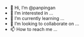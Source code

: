 - 👋 Hi, I’m @panpingan
- 👀 I’m interested in ...
- 🌱 I’m currently learning ...
- 💞️ I’m looking to collaborate on ...
- 📫 How to reach me ...

<!---
panpingan/panpingan is a ✨ special ✨ repository because its `README.md` (this file) appears on your GitHub profile.
You can click the Preview link to take a look at your changes.
--->

